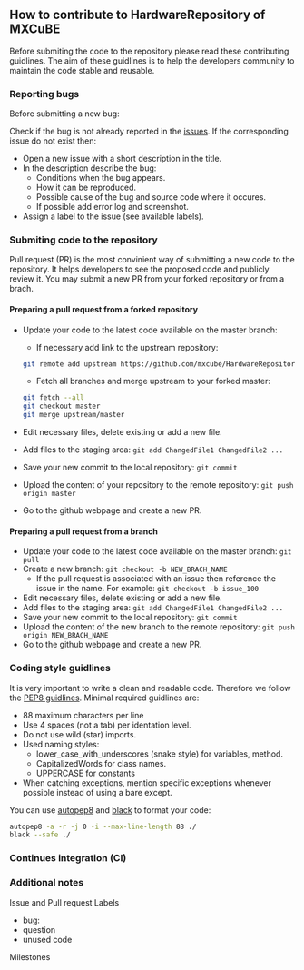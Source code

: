 ## How to contribute to HardwareRepository of MXCuBE

Before submiting the code to the repository please read these contributing guidlines.
The aim of these guidlines is to help the developers community to maintain the code stable and reusable.

### Reporting bugs

Before submitting a new bug:

Check if the bug is not already reported in the [issues](https://github.com/mxcube/HardwareRepository/issues/). If the corresponding issue do not exist then:

* Open a new issue with a short description in the title.
* In the description describe the bug:
    * Conditions when the bug appears.
    * How it can be reproduced.
    * Possible cause of the bug and source code where it occures.
    * If possible add error log and screenshot.
* Assign a label to the issue (see available labels).

### Submiting code to the repository

Pull request (PR) is the most convinient way of submitting a new code to the repository. It helps developers to see the proposed code and publicly review it. You may submit a new PR from your forked repository or from a brach.

#### Preparing a pull request from a forked repository

* Update your code to the latest code available on the master branch:
    * If necessary add link to the upstream repository:

  ```bash
  git remote add upstream https://github.com/mxcube/HardwareRepository.git
  ```

    * Fetch all branches and merge upstream to your forked master:
  ```bash
  git fetch --all
  git checkout master
  git merge upstream/master
  ```
* Edit necessary files, delete existing or add a new file.
* Add files to the staging area:
   `git add ChangedFile1 ChangedFile2 ...`
* Save your new commit to the local repository:
   `git commit`
* Upload the content of your repository to the remote repository:
   `git push origin master`
* Go to the github webpage and create a new PR. 

#### Preparing a pull request from a branch

* Update your code to the latest code available on the master branch:
  `git pull`
* Create a new branch:
  `git checkout -b NEW_BRACH_NAME`
  * If the pull request is associated with an issue then reference the issue in the name. For example:
  `git checkout -b issue_100`
* Edit necessary files, delete existing or add a new file.
* Add files to the staging area:
   `git add ChangedFile1 ChangedFile2 ...`
* Save your new commit to the local repository:
   `git commit`                          
* Upload the content of the new branch to the remote repository:
   `git push origin NEW_BRACH_NAME`
* Go to the github webpage and create a new PR.

### Coding style guidlines

It is very important to write a clean and readable code. Therefore we follow the [PEP8 guidlines](https://www.python.org/dev/peps/pep-0008/). Minimal required guidlines are:
* 88 maximum characters per line
* Use 4 spaces (not a tab) per identation level.
* Do not use wild (star) imports.
* Used naming styles:
   * lower_case_with_underscores (snake style) for variables, method.
   * CapitalizedWords for class names.
   * UPPERCASE for constants
* When catching exceptions, mention specific exceptions whenever possible instead of using a bare except.


You can use [autopep8](https://www.python.org/dev/peps/pep-0008/a/) and [black](https://pypi.org/project/autopep8/) to format your code:

  ```bash
  autopep8 -a -r -j 0 -i --max-line-length 88 ./
  black --safe ./
  ```

### Continues integration (CI)

### Additional notes

Issue and Pull request Labels

* bug:
* question
* unused code

Milestones
